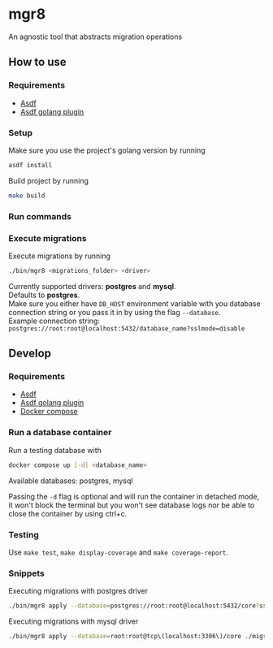 # mgr8

An agnostic tool that abstracts migration operations

## How to use

### Requirements

- [Asdf](https://asdf-vm.com/guide/getting-started.html)
- [Asdf golang plugin](https://github.com/kennyp/asdf-golang)

### Setup

Make sure you use the project's golang version by running
```bash
asdf install
```

Build project by running
```bash
make build
```

### Run commands

### Execute migrations

Execute migrations by running
```bash
./bin/mgr8 <migrations_folder> <driver>
```
Currently supported drivers: **postgres** and **mysql**.
<br/>
Defaults to **postgres**.
<br/>
Make sure you either have `DB_HOST` environment variable with you database connection string or you pass it in by using the flag `--database`.
<br/>
Example connection string: `postgres://root:root@localhost:5432/database_name?sslmode=disable`

## Develop

### Requirements
- [Asdf](https://asdf-vm.com/guide/getting-started.html)
- [Asdf golang plugin](https://github.com/kennyp/asdf-golang)
- [Docker compose](https://docs.docker.com/compose/install/)

### Run a database container

Run a testing database with
```bash
docker compose up [-d] <database_name> 
```
Available databases: postgres, mysql

Passing the `-d` flag is optional and will run the container in detached mode, it won't block the terminal but you won't see database logs nor be able to close the container by using ctrl+c.

### Testing

Use `make test`, `make display-coverage` and `make coverage-report`.

### Snippets

Executing migrations with postgres driver
```bash
./bin/mgr8 apply --database=postgres://root:root@localhost:5432/core?sslmode=disable ./migrations
```

Executing migrations with mysql driver
```bash
./bin/mgr8 apply --database=root:root@tcp\(localhost:3306\)/core ./migrations mysql
```

